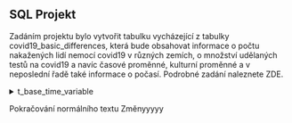 ## SQL Projekt

Zadáním projektu bylo vytvořit tabulku vycházející z tabulky covid19_basic_differences, která bude obsahovat informace o počtu nakažených lidí nemocí covid19 v různých zemích, o množství udělaných testů na covid19 a navíc časové proměnné, kulturní proměnné a v neposlední řadě také informace o počasí. Podrobné zadání naleznete ZDE.

<details><summary>t_base_time_variable</summary>

```
-- První mezitabulka, ukazuje časové proměnné - pomocí CASE WHEN ukazuje, zda se jedná o víkend nebo ne.
-- Funkci CASE WHEN používám i pro zobrazení ročního období (jaro - 0, léto - 1 atd.)
-- CASE WHEN je použito i pro populaci a to kvůli tomu, že v každé tabulce se státy jmenují jinak a tímto způsobem napasujeme všechny.
-- Sloupec iso3 používám, abychom měli sloupec, který se narozdíl od jmen států v tabulkách neliší, tento sloupec budeme
-- později používat pro spojování tabulek.


-- !! Tento SELECT prochází na databázi od engeto 16-17 minut
-- Na mém localhostu se tabulka vytvořila za 5-6 minut.

CREATE TABLE t_base_time_variable AS (
SELECT 
	base.date,
	base.country,
	base.confirmed,
	ct.entity,
	ct.tests_performed,
	CASE WHEN lt.population IS NOT NULL THEN lt.population 
	ELSE c.population END AS population,
	CASE WHEN lt.iso3 IS NULL THEN c.iso3 ELSE lt.iso3 END AS iso3,
	CASE WHEN WEEKDAY(base.date) IN (5, 6) THEN 1
	ELSE 0
	END AS flag_weekend,
	CASE
	WHEN MONTH(base.date) IN (3, 4, 5) THEN 0
	WHEN MONTH(base.date) IN (6, 7, 8) THEN 1
	WHEN MONTH(base.date) IN (9, 10, 11) THEN 2
	WHEN MONTH(base.date) IN (12, 1, 2) THEN 3
	END AS season	
FROM covid19_basic_differences base
LEFT JOIN lookup_table lt ON (base.country = lt.country
	AND lt.province IS NULL)
LEFT JOIN covid19_tests ct
	ON (lt.iso3 = ct.ISO 
	AND base.date = ct.date)
LEFT JOIN countries c ON lt.iso3 = c.iso3
ORDER BY country);
  ```
  </details>
  
  
  Pokračování normálního textu
 Změnyyyyy
  
